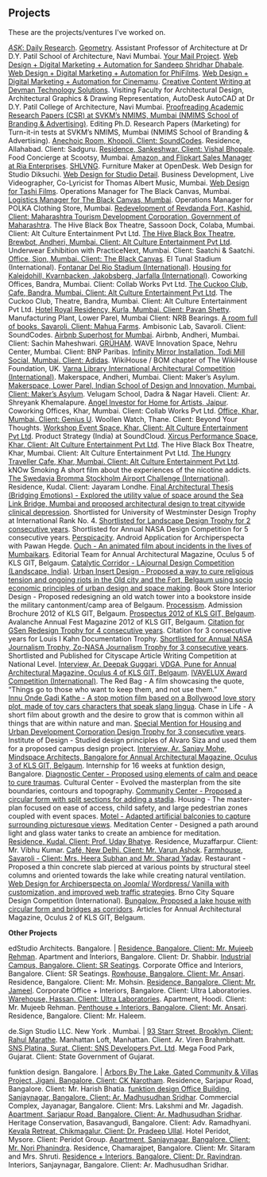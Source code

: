 ## Projects

These are the projects/ventures I've worked on.

<a href="https://github.com/kushalsamant/ask" rel="noopener noreferrer" target="_blank">_ASK_: Daily Research</a>. 
<a href="https://geometry.printify.com" rel="noopener noreferrer" target="_blank">Geometry</a>. 
Assistant Professor of Architecture at Dr D.Y. Patil School of Architecture, Navi Mumbai. 
<a href="https://kushalsamant.github.io/projects/yourmailproject_archive.html">Your&nbsp;Mail&nbsp;Project</a>. 
<a href="https://sandishridhar.tumblr.com" rel="noopener noreferrer" target="_blank">Web Design + Digital Marketing + Automation for Sandeep Shridhar Dhabale</a>. 
<a href="https://phifilms.in" rel="noopener noreferrer" target="_blank">Web Design + Digital Marketing + Automation for PhiFilms</a>. 
<a href="https://cinemamu.in" rel="noopener noreferrer" target="_blank">Web Design + Digital Marketing + Automation for Cinemamu</a>. 
<a href="https://devmantechnology.com" rel="noopener noreferrer" target="_blank">Creative Content Writing at Devman Technology Solutions</a>. 
Visiting Faculty for Architectural Design, Architectural Graphics & Drawing Representation, AutoDesk AutoCAD at Dr D.Y. Patil College of Architecture, Navi Mumbai. 
[Proofreading Academic Research Papers (CSR) at SVKM’s NMIMS, Mumbai (NMIMS School  of Branding & Advertising)](https://kushalsamant.github.io/projects.html). 
Editing Ph.D. Research Papers (Marketing) for Turn-it-in tests at SVKM’s NMIMS, Mumbai (NMIMS School of Branding & Advertising). 
[Anechoic Room, Khopoli. Client: SoundCodes](https://kushalsamant.github.io/projects.html). 
Residence, Allahabad. Client: Sadguru. 
[Residence, Sankeshwar. Client: Vishal Bhopale](https://kushalsamant.github.io/projects.html). 
Food Concierge at Scootsy, Mumbai. 
[Amazon, and Flipkart Sales Manager at Ria Enterprises](https://kushalsamant.github.io/projects.html). 
<a href="https://kushalsamant.github.io/projects/shlvng.html">SHLVNG</a>. 
Furniture Maker at OpenDesk. 
Web Design for Studio Diksuchi. 
<a href="https://studiodetail.co.in" rel="noopener noreferrer" target="_blank">Web Design for Studio Detail</a>. 
Business Development, Live Videographer, Co-Lyricist for Thomas Albert Music, Mumbai. 
[Web Design for Tashi Films](https://kushalsamant.github.io/projects.html). 
Operations Manager for The Black Canvas, Mumbai. 
[Logistics Manager for The Black Canvas, Mumbai](https://kushalsamant.github.io/projects.html). 
Operations Manager for POLKA Clothing Store, Mumbai. 
[Redevelopment of Revdanda Fort, Kashid. Client: Maharashtra Tourism Development Corporation, Government of Maharashtra](https://kushalsamant.github.io/projects.html). 
The Hive Black Box Theatre, Sassoon Dock, Colaba, Mumbai. Client: Alt Culture Entertainment Pvt Ltd. 
[The Hive Black Box Theatre, Brewbot, Andheri, Mumbai. Client: Alt Culture Entertainment Pvt Ltd](https://kushalsamant.github.io/projects.html). 
Underwear Exhibition with PracticeNext, Mumbai. Client: Saatchi & Saatchi. 
[Office, Sion, Mumbai. Client: The Black Canvas](https://kushalsamant.github.io/projects.html). 
El Tunal Stadium (International). 
[Fontanar Del Rio Stadium (International)](https://kushalsamant.github.io/projects.html). 
<a href="https://kushalsamant.github.io/projects/housing_for_kalejdohill_kvarnbacken_jakobsberg.html">Housing for Kalejdohill, Kvarnbacken, Jakobsberg, Jarfalla (International)</a>. 
Coworking Offices, Bandra, Mumbai. Client: Collab Works Pvt Ltd. 
[The Cuckoo Club, Cafe, Bandra, Mumbai. Client: Alt Culture Entertainment Pvt Ltd](https://kushalsamant.github.io/projects.html). 
The Cuckoo Club, Theatre, Bandra, Mumbai. Client: Alt Culture Entertainment Pvt Ltd. 
[Hotel Royal Residency, Kurla, Mumbai. Client: Pavan Shetty](https://kushalsamant.github.io/projects.html). 
Manufacturing Plant, Lower Parel, Mumbai Client: NRB Bearings. 
[A room full of books, Savaroli. Client: Mahua Farms](https://kushalsamant.github.io/projects.html). 
Ambisonic Lab, Savaroli. Client: SoundCodes. 
[Airbnb Superhost for Mumbai](https://kushalsamant.github.io/projects.html). 
Airbnb, Andheri, Mumbai. Client: Sachin Maheshwari. 
<a href="https://kushalsamant.github.io/projects/gruham.html">GRÜHAM</a>. 
WAVE Innovation Space, Nehru Center, Mumbai. Client: BNP Paribas. 
<a href="https://kushalsamant.github.io/projects/infinity_mirror.html">Infinity Mirror Installation, Todi Mill Social, Mumbai. Client: Adidas</a>. 
WikiHouse / BOM chapter of The WikiHouse Foundation, UK. 
[Varna Library International Architectural Competition (International)](https://kushalsamant.github.io/projects.html). 
Makerspace, Andheri, Mumbai. Client: Maker’s Asylum. 
[Makerspace, Lower Parel, Indian School of Design and Innovation, Mumbai. Client: Maker’s  Asylum](https://kushalsamant.github.io/projects.html). 
Velugam School, Dadra & Nagar Haveli. Client: Ar. Shreyank Khemalapure. 
[Angel Investor for Home for Artists, Jaipur](https://kushalsamant.github.io/projects.html). 
Coworking Offices, Khar, Mumbai. Client: Collab Works Pvt Ltd. 
[Office, Khar, Mumbai. Client: Genius U](https://kushalsamant.github.io/projects.html). 
Woollen Watch, Thane. Client: Beyond Your Thoughts. 
[Workshop Event Space, Khar. Client: Alt Culture Entertainment Pvt Ltd](https://kushalsamant.github.io/projects.html). 
Product Strategy (India) at SoundCloud. 
[Xircus Performance Space, Khar. Client: Alt Culture Entertainment Pvt Ltd](https://kushalsamant.github.io/projects.html). 
The Hive Black Box Theatre, Khar, Mumbai. Client: Alt Culture Entertainment Pvt Ltd. 
[The Hungry Traveller Cafe, Khar, Mumbai. Client: Alt Culture Entertainment Pvt Ltd](https://kushalsamant.github.io/projects.html). 
kNOw Smoking A short film about the experiences of the nicotine addicts.
[The Swedavia Bromma Stockholm Airport Challenge (International)](https://kushalsamant.github.io/projects.html). 
Residence, Kudal. Client: Jayaram Londhe. 
<a href="https://kushalsamant.github.io/projects/bridging_emotions.html">Final Architectural Thesis (Bridging Emotions) - Explored the utility value of space around the Sea Link Bridge, Mumbai and proposed architectural design to treat citywide clinical depression</a>. 
Shortlisted for University of Westminster Design Trophy at International Rank No. 4. 
[Shortlisted for Landscape Design Trophy for 2 consecutive years](https://kushalsamant.github.io/projects.html). 
Shortlisted for Annual NASA Design Competition for 5 consecutive years. 
<a href="https://kushalsamant.github.io/projects/perspicacity.html" rel="noopener noreferrer" target="_blank">Perspicacity</a>. 
Android Application for Archiperspecta with Pawan Hegde. 
[Ouch - An animated film about incidents in the lives of Mumbaikars](https://kushalsamant.github.io/projects.html). 
Editorial Team for Annual Architectural Magazine, Oculus 5 of KLS GIT, Belgaum. 
<a href="https://kushalsamant.github.io/projects/catalytic_corridor.html" rel="noopener noreferrer" target="_blank">Catalytic Corridor - LAjournal Design Competition (Landscape, India)</a>. 
<a href="https://kushalsamant.github.io/projects/urban_insert_design.html" rel="noopener noreferrer" target="_blank">Urban Insert Design - Proposed a way to cure religious tension and ongoing riots in the Old city and the Fort, Belgaum using socio economic principles of urban design and space making</a>. 
Book Store Interior Design - Proposed redesigning an old watch tower into a bookstore inside the military cantonment/camp area of Belgaum. 
<a href="https://kushalsamant.github.io/projects/processism.html">Processism</a>. 
Admission Brochure 2012 of KLS GIT, Belgaum. 
[Prospectus 2012 of KLS GIT, Belgaum](https://kushalsamant.github.io/projects.html). 
Avalanche Annual Fest Magazine 2012 of KLS GIT, Belgaum. 
[Citation for GSen Redesign Trophy for 4 consecutive years](https://kushalsamant.github.io/projects.html). 
Citation for 3 consecutive years for Louis I Kahn Documentation Trophy. 
[Shortlisted for Annual NASA Journalism Trophy, Zo-NASA Journalism Trophy for 3  consecutive years](https://kushalsamant.github.io/projects.html). 
Shortlisted and Published for Cityscape Article Writing Competition at National Level. 
[Interview, Ar. Deepak Guggari, VDGA, Pune for Annual Architectural Magazine, Oculus 4 of  KLS GIT, Belgaum](https://kushalsamant.github.io/projects.html). 
<a href="https://kushalsamant.github.io/projects/ivavelux_award_competition.html">IVAVELUX Award Competition (International)</a>. 
The Red Bag - A film showcasing the quote, “Things go to those who want to keep them,  and not use them.”  
[Innu Onde Gadi Kathe - A stop motion film based on a Bollywood love story plot, made of toy  cars characters that speak slang lingua](https://kushalsamant.github.io/projects.html). 
Chase in Life - A short film about growth and the desire to grow that is common within all  things that are within nature and man. 
[Special Mention for Housing and Urban Development Corporation Design Trophy for 3  consecutive years](https://kushalsamant.github.io/projects.html). 
Institute of Design - Studied design principles of Alvaro Siza and used them for a proposed campus design project. 
[Interview, Ar. Sanjay Mohe, Mindspace Architects, Bangalore for Annual Architectural Magazine, Oculus 3 of KLS GIT, Belgaum](https://kushalsamant.github.io/projects.html). 
Internship for 16 weeks at funktion design, Bangalore. 
[Diagnostic Center - Proposed using elements of calm and peace to cure traumas](https://kushalsamant.github.io/projects.html). 
Cultural Center - Evolved the masterplan from the site boundaries, contours and topography. 
[Community Center - Proposed a circular form with split sections for adding a stadia](https://kushalsamant.github.io/projects.html). 
Housing - The master-plan focused on ease of access, child safety, and large pedestrian zones coupled with event spaces. 
[Motel - Adapted artificial balconies to capture surrounding picturesque views](https://kushalsamant.github.io/projects.html). 
Meditation Center - Designed a path around light and glass water tanks to create an ambience for meditation. 
[Residence, Kudal. Client: Prof. Uday Bhatye](https://kushalsamant.github.io/projects.html). 
Residence, Muzaffarpur. Client: Mr. Vibhu Kumar. 
[Café, New Delhi. Client: Mr. Varun Ashok](https://kushalsamant.github.io/projects.html). 
<a href="https://kushalsamant.github.io/projects/farmhouse_savaroli.html">Farmhouse, Savaroli - Client: Mrs. Heera Subhan and Mr. Sharad Yadav</a>. 
Restaurant - Proposed a thin concrete slab pierced at various points by structural steel columns and oriented towards the lake while creating natural ventilation. 
[Web Design for Archiperspecta on Joomla/ Wordpress/ Vanilla with customization, and  improved web traffic strategies](https://kushalsamant.github.io/projects.html). 
Brno City Square Design Competition (International). 
[Bungalow. Proposed a lake house with circular form and bridges as corridors](https://kushalsamant.github.io/projects.html). 
Articles for Annual Architectural Magazine, Oculus 2 of KLS GIT, Belgaum.

**Other Projects**

edStudio Architects. Bangalore. | [Residence, Bangalore. Client: Mr. Mujeeb Rehman](https://kushalsamant.github.io/projects.html). 
Apartment and Interiors, Bangalore. Client: Dr. Shabbir. 
[Industrial Campus, Bangalore. Client: SR Seatings](https://kushalsamant.github.io/projects.html). 
Corporate Office and Interiors, Bangalore. Client: SR Seatings.
[Rowhouse, Bangalore. Client: Mr. Ansari](https://kushalsamant.github.io/projects.html). 
Residence, Bangalore. Client: Mr. Mohsin. 
[Residence, Bangalore. Client: Mr. Jameel](https://kushalsamant.github.io/projects.html). 
Corporate Office + Interiors, Bangalore. Client: Ultra Laboratories. 
[Warehouse, Hassan. Client: Ultra Laboratories](https://kushalsamant.github.io/projects.html). 
Apartment, Hoodi. Client: Mr. Mujeeb Rehman. 
[Penthouse + Interiors, Bangalore. Client: Mr. Ansari](https://kushalsamant.github.io/projects.html). 
Residence, Bangalore. Client: Mr. Haleem.

de.Sign Studio LLC. New York . Mumbai. | [93 Starr Street, Brooklyn. Client: Rahul Marathe](https://kushalsamant.github.io/projects.html). 
Manhattan Loft, Manhattan. Client. Ar. Viren Brahmbhatt. 
[SNS Platina, Surat. Client: SNS Developers Pvt. Ltd](https://kushalsamant.github.io/projects.html). 
Mega Food Park, Gujarat. Client: State Government of Gujarat.

funktion design. Bangalore. | [Arbors By The Lake, Gated Community & Villas Project, Jigani, Bangalore. Client: CK  Narotham](https://kushalsamant.github.io/projects.html). 
Residence, Sarjapur Road, Bangalore. Client: Mr. Harish Bhatia. 
[funktion design Office Building, Sanjaynagar, Bangalore. Client: Ar. Madhusudhan Sridhar](https://kushalsamant.github.io/projects.html). 
Commercial Complex, Jayanagar, Bangalore. Client: Mrs. Lakshmi and Mr. Jagadish. 
[Apartment, Sarjapur Road, Bangalore. Client: Ar. Madhusudhan Sridhar](https://kushalsamant.github.io/projects.html). 
Heritage Conservation, Basavangudi, Bangalore. Client: Adv. Ramadhyani.
[Kevala Retreat, Chikmagalur. Client: Dr. Pradeep Ullal](https://kushalsamant.github.io/projects.html). 
Hotel Peridot, Mysore. Client: Peridot Group. 
[Apartment, Sanjaynagar, Bangalore. Client: Mr. Nori Phanindra](https://kushalsamant.github.io/projects.html). 
Residence, Chamarajpet, Bangalore. Client: Mr. Sitaram and Mrs. Shruti. 
[Residence + Interiors, Bangalore. Client: Dr. Ravindran](https://kushalsamant.github.io/projects.html). 
Interiors, Sanjaynagar, Bangalore. Client: Ar. Madhusudhan Sridhar.